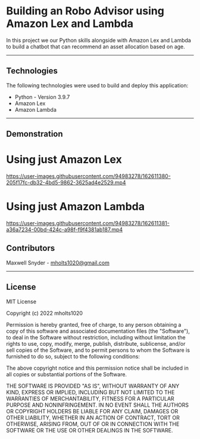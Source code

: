 # Building an Robo Advisor using Amazon Lex and Lambda

In this project we our Python skills alongside with Amazon Lex and Lambda to build a chatbot that can recommend an asset allocation based on age.

---

## Technologies

The following technologies were used to build and deploy this application:

* Python - Version 3.9.7
* Amazon Lex
* Amazon Lambda

---

## Demonstration

# Using just Amazon Lex

https://user-images.githubusercontent.com/94983278/162611380-205f17fc-db32-4bd5-9862-3625ad4e2529.mp4

# Using just Amazon Lambda

https://user-images.githubusercontent.com/94983278/162611381-a36a7234-00bd-424c-a98f-f9f4381ab187.mp4

## Contributors

Maxwell Snyder - mholts1020@gmail.com

---

## License

MIT License

Copyright (c) 2022 mholts1020

Permission is hereby granted, free of charge, to any person obtaining a copy
of this software and associated documentation files (the "Software"), to deal
in the Software without restriction, including without limitation the rights
to use, copy, modify, merge, publish, distribute, sublicense, and/or sell
copies of the Software, and to permit persons to whom the Software is
furnished to do so, subject to the following conditions:

The above copyright notice and this permission notice shall be included in all
copies or substantial portions of the Software.

THE SOFTWARE IS PROVIDED "AS IS", WITHOUT WARRANTY OF ANY KIND, EXPRESS OR
IMPLIED, INCLUDING BUT NOT LIMITED TO THE WARRANTIES OF MERCHANTABILITY,
FITNESS FOR A PARTICULAR PURPOSE AND NONINFRINGEMENT. IN NO EVENT SHALL THE
AUTHORS OR COPYRIGHT HOLDERS BE LIABLE FOR ANY CLAIM, DAMAGES OR OTHER
LIABILITY, WHETHER IN AN ACTION OF CONTRACT, TORT OR OTHERWISE, ARISING FROM,
OUT OF OR IN CONNECTION WITH THE SOFTWARE OR THE USE OR OTHER DEALINGS IN THE
SOFTWARE.
